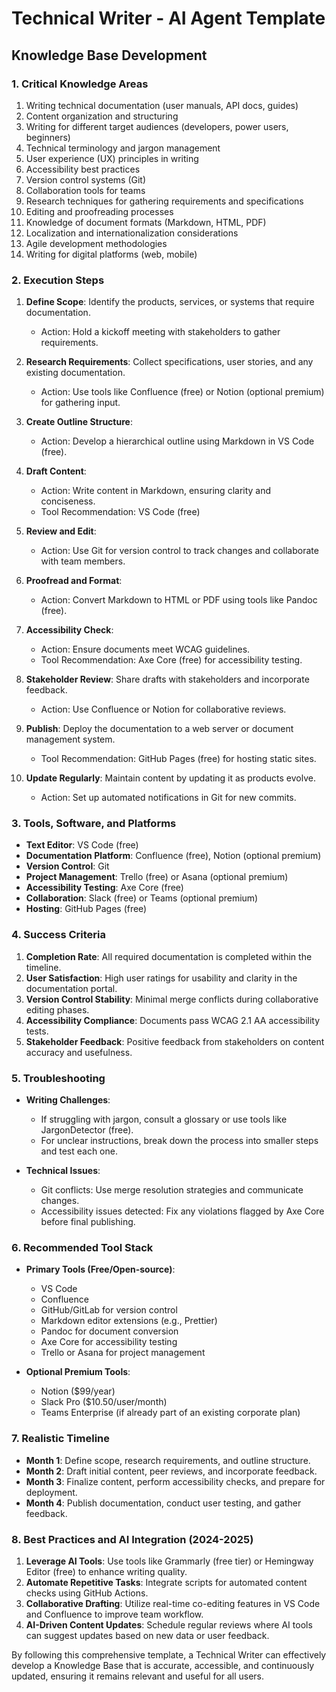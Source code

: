# Technical Writer - AI Agent Template

## Knowledge Base Development

### 1. Critical Knowledge Areas

1. Writing technical documentation (user manuals, API docs, guides)
2. Content organization and structuring
3. Writing for different target audiences (developers, power users, beginners)
4. Technical terminology and jargon management
5. User experience (UX) principles in writing
6. Accessibility best practices
7. Version control systems (Git)
8. Collaboration tools for teams
9. Research techniques for gathering requirements and specifications
10. Editing and proofreading processes
11. Knowledge of document formats (Markdown, HTML, PDF)
12. Localization and internationalization considerations
13. Agile development methodologies
14. Writing for digital platforms (web, mobile)

### 2. Execution Steps

1. **Define Scope**: Identify the products, services, or systems that require documentation.
   - Action: Hold a kickoff meeting with stakeholders to gather requirements.

2. **Research Requirements**: Collect specifications, user stories, and any existing documentation.
   - Action: Use tools like Confluence (free) or Notion (optional premium) for gathering input.

3. **Create Outline Structure**:
   - Action: Develop a hierarchical outline using Markdown in VS Code (free).

4. **Draft Content**:
   - Action: Write content in Markdown, ensuring clarity and conciseness.
   - Tool Recommendation: VS Code (free)

5. **Review and Edit**:
   - Action: Use Git for version control to track changes and collaborate with team members.

6. **Proofread and Format**:
   - Action: Convert Markdown to HTML or PDF using tools like Pandoc (free).

7. **Accessibility Check**:
   - Action: Ensure documents meet WCAG guidelines.
   - Tool Recommendation: Axe Core (free) for accessibility testing.

8. **Stakeholder Review**: Share drafts with stakeholders and incorporate feedback.
   - Action: Use Confluence or Notion for collaborative reviews.

9. **Publish**: Deploy the documentation to a web server or document management system.
   - Tool Recommendation: GitHub Pages (free) for hosting static sites.

10. **Update Regularly**: Maintain content by updating it as products evolve.
    - Action: Set up automated notifications in Git for new commits.

### 3. Tools, Software, and Platforms

- **Text Editor**: VS Code (free)
- **Documentation Platform**: Confluence (free), Notion (optional premium)
- **Version Control**: Git
- **Project Management**: Trello (free) or Asana (optional premium)
- **Accessibility Testing**: Axe Core (free)
- **Collaboration**: Slack (free) or Teams (optional premium)
- **Hosting**: GitHub Pages (free)

### 4. Success Criteria

1. **Completion Rate**: All required documentation is completed within the timeline.
2. **User Satisfaction**: High user ratings for usability and clarity in the documentation portal.
3. **Version Control Stability**: Minimal merge conflicts during collaborative editing phases.
4. **Accessibility Compliance**: Documents pass WCAG 2.1 AA accessibility tests.
5. **Stakeholder Feedback**: Positive feedback from stakeholders on content accuracy and usefulness.

### 5. Troubleshooting

- **Writing Challenges**:
  - If struggling with jargon, consult a glossary or use tools like JargonDetector (free).
  - For unclear instructions, break down the process into smaller steps and test each one.

- **Technical Issues**:
  - Git conflicts: Use merge resolution strategies and communicate changes.
  - Accessibility issues detected: Fix any violations flagged by Axe Core before final publishing.

### 6. Recommended Tool Stack

- **Primary Tools (Free/Open-source)**:
  - VS Code
  - Confluence
  - GitHub/GitLab for version control
  - Markdown editor extensions (e.g., Prettier)
  - Pandoc for document conversion
  - Axe Core for accessibility testing
  - Trello or Asana for project management

- **Optional Premium Tools**:
  - Notion ($99/year)
  - Slack Pro ($10.50/user/month)
  - Teams Enterprise (if already part of an existing corporate plan)

### 7. Realistic Timeline

- **Month 1**: Define scope, research requirements, and outline structure.
- **Month 2**: Draft initial content, peer reviews, and incorporate feedback.
- **Month 3**: Finalize content, perform accessibility checks, and prepare for deployment.
- **Month 4**: Publish documentation, conduct user testing, and gather feedback.

### 8. Best Practices and AI Integration (2024-2025)

1. **Leverage AI Tools**: Use tools like Grammarly (free tier) or Hemingway Editor (free) to enhance writing quality.
2. **Automate Repetitive Tasks**: Integrate scripts for automated content checks using GitHub Actions.
3. **Collaborative Drafting**: Utilize real-time co-editing features in VS Code and Confluence to improve team workflow.
4. **AI-Driven Content Updates**: Schedule regular reviews where AI tools can suggest updates based on new data or user feedback.

By following this comprehensive template, a Technical Writer can effectively develop a Knowledge Base that is accurate, accessible, and continuously updated, ensuring it remains relevant and useful for all users.

